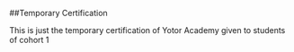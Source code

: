 ##Temporary Certification

This is just the temporary certification of Yotor Academy given to students of cohort 1
